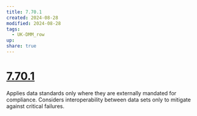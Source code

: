 ```yaml
---
title: 7.70.1
created: 2024-08-28
modified: 2024-08-28
tags:
  - UK-DMM_row
up: 
share: true
---
```

# [7.70.1](7.70.1.md)

Applies data standards only where they are externally mandated for compliance. Considers interoperability between data sets only to mitigate against critical failures.
